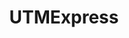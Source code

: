 ---
title: UTMExpress
cover: 
    image: "/img/utmexpress-thumbnail.png"
    alt: "UTM Express thumbnail"
    responsiveImages: false
draft: false
tags: ["UI/UX Design", "University Project"]
---